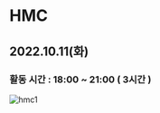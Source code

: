 # HMC
## 2022.10.11(화) 
### 활동 시간 : 18:00 ~ 21:00 ( 3시간 )
![hmc1](https://user-images.githubusercontent.com/80819675/195215045-d7eca538-0b04-431a-b9af-ed7f442fb252.jpg)
